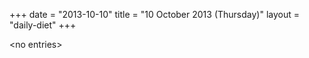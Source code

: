 +++
date = "2013-10-10"
title = "10 October 2013 (Thursday)"
layout = "daily-diet"
+++


\<no entries\>
